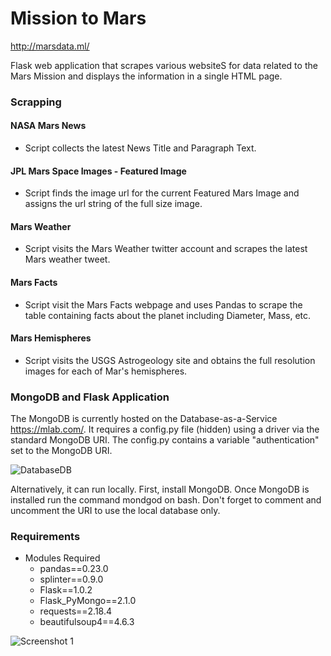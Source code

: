 # Mission to Mars

http://marsdata.ml/

Flask web application that scrapes various websiteS for data related to the Mars Mission and displays the information in a single HTML page. 

### Scrapping 

#### NASA Mars News
* Script collects the latest News Title and Paragraph Text.

#### JPL Mars Space Images - Featured Image

* Script finds the image url for the current Featured Mars Image and assigns the url string of the full size image.

#### Mars Weather

* Script visits the Mars Weather twitter account and scrapes the latest Mars weather tweet. 

#### Mars Facts

* Script visit the Mars Facts webpage and uses Pandas to scrape the table containing facts about the planet including Diameter, Mass, etc.

#### Mars Hemispheres

* Script visits the USGS Astrogeology site and obtains the full resolution images for each of Mar's hemispheres.


### MongoDB and Flask Application

The MongoDB is currently hosted on the Database-as-a-Service https://mlab.com/. It requires a config.py file (hidden) using a driver via the standard MongoDB URI. The config.py contains a variable "authentication" set to the MongoDB URI.

![DatabaseDB](https://docs.mlab.com/assets/screenshot-connectinfo.png)

Alternatively, it can run locally. First, install MongoDB. Once MongoDB is installed run the command mondgod on bash. Don't forget to comment and uncomment the URI to use the local database only. 

### Requirements 

* Modules Required 
  * pandas==0.23.0
  * splinter==0.9.0
  * Flask==1.0.2
  * Flask_PyMongo==2.1.0
  * requests==2.18.4
  * beautifulsoup4==4.6.3


![Screenshot 1](https://github.com/cantugabriela/Mission-to-Mars/blob/master/websitescreenshot.png?raw=true)
